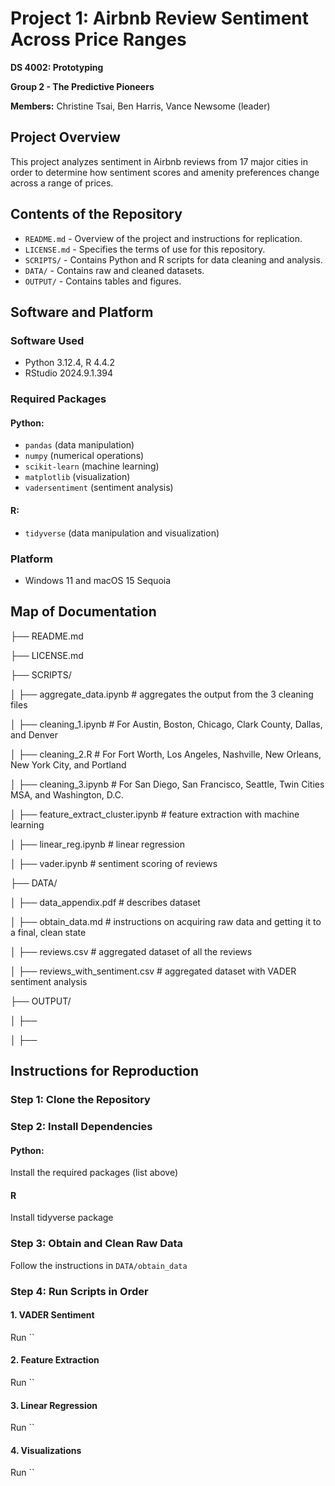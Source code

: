 # Project 1: Airbnb Review Sentiment Across Price Ranges

**DS 4002: Prototyping**

**Group 2 - The Predictive Pioneers** 

**Members:** Christine Tsai, Ben Harris, Vance Newsome (leader)

## Project Overview
This project analyzes sentiment in Airbnb reviews from 17 major cities in order to determine how sentiment scores and amenity preferences change across a range of prices. 

## Contents of the Repository
- `README.md` - Overview of the project and instructions for replication.
- `LICENSE.md` - Specifies the terms of use for this repository.
- `SCRIPTS/` - Contains Python and R scripts for data cleaning and analysis.
- `DATA/` - Contains raw and cleaned datasets.
- `OUTPUT/` - Contains tables and figures.

## Software and Platform
### Software Used
- Python 3.12.4, R 4.4.2
- RStudio 2024.9.1.394
### Required Packages
#### Python: 
- `pandas` (data manipulation)
- `numpy` (numerical operations)
- `scikit-learn` (machine learning)
- `matplotlib` (visualization)
- `vadersentiment` (sentiment analysis)
#### R:
- `tidyverse` (data manipulation and visualization)
### Platform
- Windows 11 and macOS 15 Sequoia

## Map of Documentation
├── README.md

├── LICENSE.md

├── SCRIPTS/

│   ├── aggregate_data.ipynb # aggregates the output from the 3 cleaning files

│   ├── cleaning_1.ipynb # For Austin, Boston, Chicago, Clark County, Dallas, and Denver

│   ├── cleaning_2.R # For Fort Worth, Los Angeles, Nashville, New Orleans, New York City, and Portland

│   ├── cleaning_3.ipynb # For San Diego, San Francisco, Seattle, Twin Cities MSA, and Washington, D.C.

│   ├── feature_extract_cluster.ipynb # feature extraction with machine learning

│   ├── linear_reg.ipynb # linear regression

│   ├── vader.ipynb # sentiment scoring of reviews

├── DATA/

│   ├── data_appendix.pdf # describes dataset

│   ├── obtain_data.md # instructions on acquiring raw data and getting it to a final, clean state

│   ├── reviews.csv # aggregated dataset of all the reviews

│   ├── reviews_with_sentiment.csv # aggregated dataset with VADER sentiment analysis

├── OUTPUT/

│   ├── 

│   ├── 


## Instructions for Reproduction
### Step 1: Clone the Repository
### Step 2: Install Dependencies
#### Python:
Install the required packages (list above)
#### R
Install tidyverse package
### Step 3: Obtain and Clean Raw Data 
Follow the instructions in `DATA/obtain_data`
### Step 4: Run Scripts in Order
#### 1. VADER Sentiment
Run ``
#### 2. Feature Extraction
Run ``
#### 3. Linear Regression
Run ``
#### 4. Visualizations
Run ``

